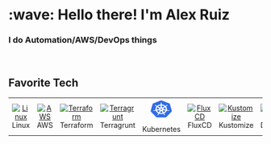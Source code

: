 <h1 align="left" id="macropower-title">:wave: Hello there! I'm Alex Ruiz</h1>
<h3 align="left">I do Automation/AWS/DevOps things</h3>

<br>

<h2 align="left" id="macropower-tech">Favorite Tech</h2>

<table>
  <tr>
    <td align="center" width="96">
      <a href="#macropower-tech">
        <img src="https://static-00.iconduck.com/assets.00/linux-icon-2048x2048-sy06t4un.png" width="48" height="48" alt="Linux" />
      </a>
      <br>Linux
    </td>
    <td align="center" width="96">
      <a href="#macropower-tech">
        <img src="https://www.svgrepo.com/show/353443/aws.svg" width="48" height="48" alt="AWS" />
      </a>
      <br>AWS
    </td>
    <td align="center" width="96">
      <a href="#macropower-tech">
        <img src="https://static-00.iconduck.com/assets.00/file-type-terraform-icon-455x512-csyun60o.png" width="48" height="48" alt="Terraform" />
      </a>
      <br>Terraform
    </td>
    <td align="center" width="96">
      <a href="#macropower-tech">
        <img src="https://global.discourse-cdn.com/standard11/uploads/gruntwork/original/1X/451c24614aece67849fd62d0432d77ecd00735c6.png" width="48" height="48" alt="Terragrunt" />
      </a>
      <br>Terragrunt
    </td>
    <td align="center" width="96">
      <a href="#macropower-tech" >
        <img src="https://raw.githubusercontent.com/cncf/artwork/master/projects/kubernetes/icon/color/kubernetes-icon-color.svg" width="48" height="48" alt="Kubernetes" />
      </a>
      <br>Kubernetes
    </td>
     <td align="center" width="96">
      <a href="#macropower-tech" >
        <img src="https://avatars.githubusercontent.com/u/52158677" width="48" height="48" alt="FluxCD" />
      </a>
      <br>FluxCD
    </td>
    </td>
     <td align="center" width="96">
      <a href="#macropower-tech" >
        <img src="https://w7.pngwing.com/pngs/450/608/png-transparent-kustomize-logo-thumbnail-tech-companies-thumbnail.png" width="48" height="48" alt="Kustomize" />
      </a>
      <br>Kustomize
    </td>
    <td align="center" width="96"> 
      <a href="#macropower-tech" >
        <img src="https://icon-library.com/images/docker-icon/docker-icon-2.jpg" width="48" height="48" alt="Docker" />
      </a>
      <br>Docker
    </td>
    <td align="center" width="96">
      <a href="#macropower-tech">
        <img src="https://static-00.iconduck.com/assets.00/golang-icon-1594x2048-0xixr8zr.png" width="48" height="48" alt="Golang" />
      </a>
      <br>Go
    </td>
    <td align="center" width="96">
      <a href="#macropower-tech">
        <img src="https://banner2.cleanpng.com/20180417/zkw/kisspng-python-computer-icons-tutorial-computer-programmin-social-icons-5ad5ccbb30c4a8.2707803315239610191998.jpg" width="48" height="48" alt="Python" />
      </a>
      <br>Python
    </td>
    
  </tr>
</table>

